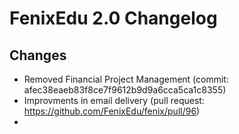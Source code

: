 # FenixEdu 2.0 Changelog

## Changes

* Removed Financial Project Management (commit: afec38eaeb83f8ce7f9612b9d9a6cca5ca1c8355)
* Improvments in email delivery (pull request: https://github.com/FenixEdu/fenix/pull/96)
* 
